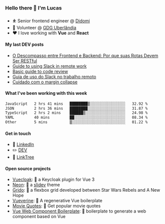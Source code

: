 ### Hello there 👋 I'm Lucas

* ⛹️‍ Senior frontend engineer @ [Didomi](https://didomi.io)
* 📆 Volunteer @ [GDG Uberlândia](https://gdg.community.dev/gdg-uberlandia/)
* ❤️ I love working with **Vue** and **React**

#### My last DEV posts

<!-- BLOG-POST-LIST:START -->
- [O Descompasso entre Frontend e Backend: Por que suas Rotas Devem Ser RESTful](https://forem.com/vilaboim/o-descompasso-entre-frontend-e-backend-por-que-suas-rotas-devem-ser-restful-3i7f)
- [Guide to using Slack in remote work](https://forem.com/villageboim/guide-to-using-slack-in-remote-work-3457)
- [Basic guide to code review](https://forem.com/villageboim/basic-guide-to-code-review-f6g)
- [Guia de uso do Slack no trabalho remoto](https://forem.com/vilaboim/guia-de-uso-do-slack-no-trabalho-remoto-1cpp)
- [Cuidado com o margin collapse](https://forem.com/vilaboim/cuidado-com-o-margin-collapse-3gbo)
<!-- BLOG-POST-LIST:END -->

#### What I've been working with this week

<!--START_SECTION:waka-->

```txt
JavaScript   2 hrs 41 mins   ████████▒░░░░░░░░░░░░░░░░   32.92 %
JSON         2 hrs 36 mins   ████████░░░░░░░░░░░░░░░░░   31.87 %
TypeScript   2 hrs 2 mins    ██████▒░░░░░░░░░░░░░░░░░░   24.98 %
YAML         40 mins         ██░░░░░░░░░░░░░░░░░░░░░░░   08.34 %
Other        5 mins          ▒░░░░░░░░░░░░░░░░░░░░░░░░   01.22 %
```

<!--END_SECTION:waka-->

#### Get in touch

* 🏢 [LinkedIn](https://www.linkedin.com/in/vilaboim/)
* ✏️ [DEV](https://dev.to/vilaboim)
* 🎄 [LinkTree](https://linktr.ee/lucasvilaboim)

#### Open source projects

* [Vuecloak](https://github.com/vilaboim/vuecloak): 🔑 a Keycloak plugin for Vue 3
* [Neon](https://github.com/vilaboim/slidev-theme-neon): 🦚 a [slidev](https://sli.dev/) theme
* [Grido](https://github.com/vilaboim/grido): 🐸 a flexbox grid developed between Star Wars Rebels and A New Hope
* [Vueverine](https://github.com/vilaboim/vueverine): 🦦 A regenerative Vue boilerplate
* [Movie Quotes](https://github.com/vilaboim/movie-quotes): 🎥 Get popular movie quotes
* [Vue Web Component Boilerplate](https://github.com/vilaboim/vue-web-component-boilerplate): 💚 boilerplate to generate a web component based on Vue
